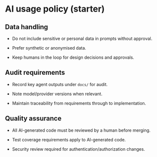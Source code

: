 # AI usage policy (starter)

## Data handling

- Do not include sensitive or personal data in prompts without approval.

- Prefer synthetic or anonymised data.

- Keep humans in the loop for design decisions and approvals.

## Audit requirements

- Record key agent outputs under `docs/` for audit.

- Note model/provider versions when relevant.

- Maintain traceability from requirements through to implementation.

## Quality assurance

- All AI-generated code must be reviewed by a human before merging.

- Test coverage requirements apply to AI-generated code.

- Security review required for authentication/authorization changes.